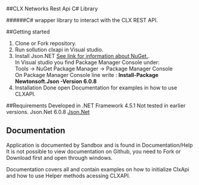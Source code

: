 ##CLX Networks Rest Api C# Library

######C# wrapper library to interact with the CLX REST API.

##Getting started

1. Clone or Fork repository.   
2. Run sollution clxapi in Visual studio.   
3. Install Json.NET [See link for information about NuGet.](https://www.nuget.org/packages/newtonsoft.json/).    
      In Visual studio you find Package Manager Console under:   
        Tools -> NuGet Package Manager -> Package Manager Console   
On Package Manager Console line write : **Install-Package Newtonsoft.Json -Version 6.0.8**    
4. Installation Done open Documentation for examples in how to use CLXAPI.     
        

##Requirements
Developed in .NET Framework 4.5.1 Not tested in earlier versions.
Json.Net 6.0.8 [Json.Net](https://www.nuget.org/packages/newtonsoft.json/) 

## Documentation
Application is documented by Sandbox and is found in Documentation/Help   
It is not possible to view documentation on Github, you need to Fork or Download first and open through windows.

Documentation covers all and contain examples on how to initialize ClxApi and how to use Helper methods acessing CLXAPI.
